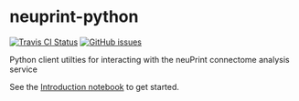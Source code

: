 neuprint-python
===============================

[![Travis CI Status](https://img.shields.io/travis/connectome-neuprint/neuprint-python.svg?branch=master)](https://travis-ci.org/connectome-neuprint/neuprint-python)
[![GitHub issues](https://img.shields.io/github/issues/connectome-neuprint/neuprint-python.svg)](https://GitHub.com/connectome-neuprint/neuprint-python/issues/)

Python client utilties for interacting with the neuPrint connectome analysis service

See the [Introduction notebook](examples/Introduction.ipynb) to get started.
